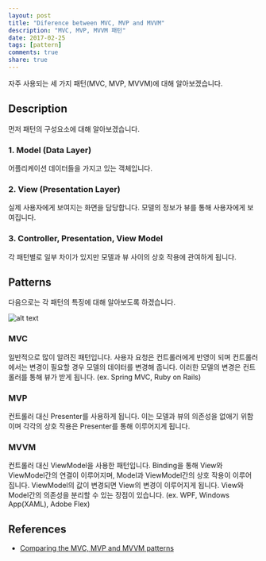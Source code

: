```yaml
---
layout: post
title: "Diference between MVC, MVP and MVVM"
description: "MVC, MVP, MVVM 패턴"
date: 2017-02-25
tags: [pattern]
comments: true
share: true
---
```


자주 사용되는 세 가지 패턴(MVC, MVP, MVVM)에 대해 알아보겠습니다. 

## Description
먼저 패턴의 구성요소에 대해 알아보겠습니다.

### 1. Model (Data Layer)
어플리케이션 데이터들을 가지고 있는 객체입니다.

### 2. View (Presentation Layer)
실제 사용자에게 보여지는 화면을 담당합니다. 모델의 정보가 뷰를 통해 사용자에게 보여집니다.

### 3. Controller, Presentation, View Model
각 패턴별로 일부 차이가 있지만 모델과 뷰 사이의 상호 작용에 관여하게 됩니다.


## Patterns
다음으로는 각 패턴의 특징에 대해 알아보도록 하겠습니다.

![alt text](http://lh3.ggpht.com/_Im7hKl1lzL0/TEA29BTyskI/AAAAAAAABAQ/gW4lvkUkEuo/mvc-mvp-mvvm_thumb%5B8%5D.png?imgmax=800 "MVC vs MVP vs MVVM")



### MVC
일반적으로 많이 알려진 패턴입니다. 사용자 요청은 컨트롤러에게 반영이 되며 컨트롤러에서는 변경이 필요할 경우 모델의 데이터를 변경해 줍니다.
이러한 모델의 변경은 컨트롤러를 통해 뷰가 받게 됩니다. (ex. Spring MVC, Ruby on Rails)

### MVP
컨트롤러 대신 Presenter를 사용하게 됩니다. 이는 모델과 뷰의 의존성을 없애기 위함이며 각각의 상호 작용은 Presenter를 통해 이루어지게 됩니다. 

### MVVM
컨트롤러 대신 ViewModel을 사용한 패턴입니다. Binding을 통해 View와 ViewModel간의 연결이 이루어지며, Model과 ViewModel간의 상호 작용이 이루어 집니다. ViewModel의 값이 변경되면 View의 변경이 이루어지게 됩니다. View와 Model간의 의존성을 분리할 수 있는 장점이 있습니다. (ex. WPF, Windows App(XAML), Adobe Flex)


## References
- [Comparing the MVC, MVP and MVVM patterns][link1]

[link1]: http://www.andyfrench.info/2010/07/comparing-mvc-mvp-and-mvvm-patterns.html